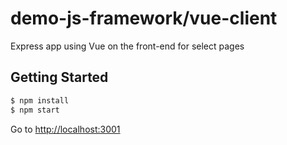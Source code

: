 # demo-js-framework/vue-client
Express app using Vue on the front-end for select pages

## Getting Started
```bash
$ npm install
$ npm start
```

Go to [http://localhost:3001](http://localhost:3001)
